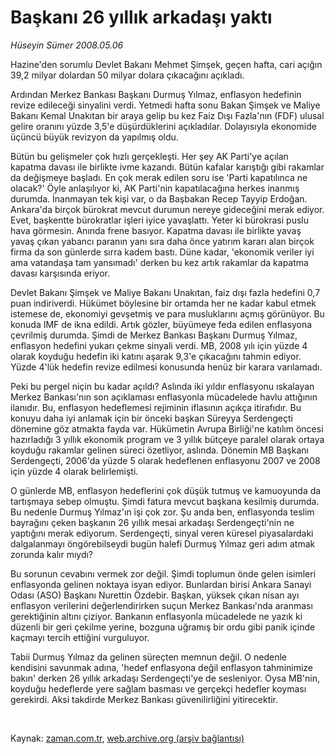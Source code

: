 # Başkanı 26 yıllık arkadaşı yaktı

*Hüseyin Sümer 2008.05.06*

<tr><td class="metin" colspan="2" style="padding-top: 20px; padding-left: 5px; padding-right: 10px;">Hazine'den sorumlu Devlet Bakanı Mehmet Şimşek, geçen hafta, cari açığın 39,2 milyar dolardan 50 milyar dolara çıkacağını açıkladı.</td></tr><tr><td class="metin" colspan="2" style="padding-top: 20px; padding-left: 5px; padding-right: 10px;"><p>Ardından Merkez Bankası Başkanı Durmuş Yılmaz, enflasyon hedefinin revize edileceği sinyalini verdi. Yetmedi hafta sonu Bakan Şimşek ve Maliye Bakanı Kemal Unakıtan bir araya gelip bu kez Faiz Dışı Fazla'nın (FDF) ulusal gelire oranını yüzde 3,5'e düşürdüklerini açıkladılar. Dolayısıyla ekonomide üçüncü büyük revizyon da yapılmış oldu.
<p>Bütün bu gelişmeler çok hızlı gerçekleşti. Her şey AK Parti'ye açılan kapatma davası ile birlikte ivme kazandı. Bütün kafalar karıştığı gibi rakamlar da değişmeye başladı. En çok merak edilen soru ise 'Parti kapatılınca ne olacak?' Öyle anlaşılıyor ki, AK Parti'nin kapatılacağına herkes inanmış durumda. İnanmayan tek kişi var, o da Başbakan Recep Tayyip Erdoğan. Ankara'da birçok bürokrat mevcut durumun nereye gideceğini merak ediyor. Evet, başkentte bürokratlar işleri iyice yavaşlattı. Yeter ki bürokrasi puslu hava görmesin. Anında frene basıyor. Kapatma davası ile birlikte yavaş yavaş çıkan yabancı paranın yanı sıra daha önce yatırım kararı alan birçok firma da son günlerde sırra kadem bastı. Düne kadar, 'ekonomik veriler iyi ama vatandaşa tam yansımadı' derken bu kez artık rakamlar da kapatma davası karşısında eriyor.
<p>Devlet Bakanı Şimşek ve Maliye Bakanı Unakıtan, faiz dışı fazla hedefini 0,7 puan indiriverdi. Hükümet böylesine bir ortamda her ne kadar kabul etmek istemese de, ekonomiyi gevşetmiş ve para musluklarını açmış görünüyor. Bu konuda IMF de ikna edildi. Artık gözler, büyümeye feda edilen enflasyona çevrilmiş durumda. Şimdi de Merkez Bankası Başkanı Durmuş Yılmaz, enflasyon hedefini yukarı çekme sinyali verdi. MB, 2008 yılı için yüzde 4 olarak koyduğu hedefin iki katını aşarak 9,3'e çıkacağını tahmin ediyor. Yüzde 4'lük hedefin revize edilmesi konusunda henüz bir karara varılamadı. 
<p>Peki bu pergel niçin bu kadar açıldı? Aslında iki yıldır enflasyonu ıskalayan Merkez Bankası'nın son açıklaması enflasyonla mücadelede havlu attığının ilanıdır. Bu, enflasyon hedeflemesi rejiminin iflasının açıkça itirafıdır. Bu konuyu daha iyi anlamak için bir önceki başkan Süreyya Serdengeçti dönemine göz atmakta fayda var. Hükümetin Avrupa Birliği'ne katılım öncesi hazırladığı 3 yıllık ekonomik program ve 3 yıllık bütçeye paralel olarak ortaya koyduğu rakamlar gelinen süreci özetliyor, aslında. Dönemin MB Başkanı Serdengeçti, 2006'da yüzde 5 olarak hedeflenen enflasyonu 2007 ve 2008 için yüzde 4 olarak belirlemişti.
<p>O günlerde MB, enflasyon hedeflerini çok düşük tutmuş ve kamuoyunda da tartışmaya sebep olmuştu. Şimdi fatura mevcut başkana kesilmiş durumda. Bu nedenle Durmuş Yılmaz'ın işi çok zor. Şu anda ben, enflasyonda teslim bayrağını çeken başkanın 26 yıllık mesai arkadaşı Serdengeçti'nin ne yaptığını merak ediyorum. Serdengeçti, sinyal veren küresel piyasalardaki dalgalanmayı öngörebilseydi bugün halefi Durmuş Yılmaz geri adım atmak zorunda kalır mıydı? 
<p>Bu sorunun cevabını vermek zor değil. Şimdi toplumun önde gelen isimleri enflasyonda gelinen noktaya isyan ediyor. Bunlardan birisi Ankara Sanayi Odası (ASO) Başkanı Nurettin Özdebir. Başkan, yüksek çıkan nisan ayı enflasyon verilerini değerlendirirken suçun Merkez Bankası'nda aranması gerektiğinin altını çiziyor. Bankanın enflasyonla mücadelede ne yazık ki düzenli bir geri çekilme yerine, bozguna uğramış bir ordu gibi panik içinde kaçmayı tercih ettiğini vurguluyor.
<p>Tabii Durmuş Yılmaz da gelinen süreçten memnun değil. O nedenle kendisini savunmak adına, 'hedef enflasyona değil enflasyon tahminimize bakın' derken 26 yıllık arkadaşı Serdengeçti'ye de sesleniyor. Oysa MB'nin, koyduğu hedeflerde yere sağlam basması ve gerçekçi hedefler koyması gerekirdi. Aksi takdirde Merkez Bankası güvenilirliğini yitirecektir.
<p><br/></p></p></p></p></p></p></p></p></td></tr>

Kaynak: [zaman.com.tr](http://zaman.com.tr/yazar.do?yazino=685720), [web.archive.org (arşiv bağlantısı)](http://web.archive.org/web/20080506175639/http://zaman.com.tr:80/yazar.do?yazino=685720)
